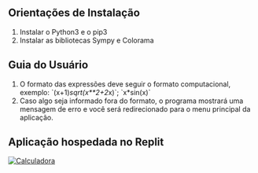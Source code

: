 

## Orientações de Instalação

1. Instalar o Python3 e o pip3
2. Instalar as bibliotecas Sympy e Colorama

## Guia do Usuário

1. O formato das expressões deve seguir o formato computacional, exemplo: \`\(x+1\)*sqrt(x**2+2*x)\`; \`x*sin(x)\`
2. Caso algo seja informado fora do formato, o programa mostrará uma mensagem de erro e você será redirecionado para o menu principal da aplicação.

## Aplicação hospedada no Replit

[![Calculadora](https://replit.com/badge/github/OpenAIChatbotPT/Calculadora-Sympy)](https://replit.com/@GabrielTodt/Calculadora)


